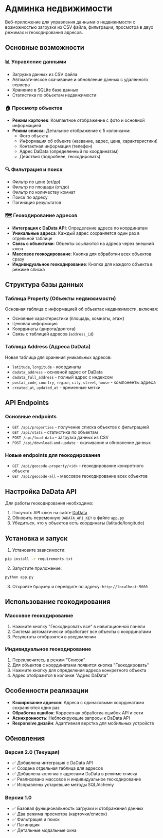 # Админка недвижимости

Веб-приложение для управления данными о недвижимости с возможностью загрузки из CSV файла, фильтрации, просмотра в двух режимах и геокодирования адресов.

## Основные возможности

### 📊 Управление данными
- Загрузка данных из CSV файла
- Автоматическое скачивание и обновление данных с удаленного сервера
- Хранение в SQLite базе данных
- Статистика по объектам недвижимости

### 🏠 Просмотр объектов
- **Режим карточек**: Компактное отображение с фото и основной информацией
- **Режим списка**: Детальное отображение с 5 колонками:
  - Фото объекта
  - Информация об объекте (название, адрес, цена, характеристики)
  - Контактная информация (телефон)
  - Адрес DaData (определенный по координатам)
  - Действия (подробнее, геокодировать)

### 🔍 Фильтрация и поиск
- Фильтр по цене (от/до)
- Фильтр по площади (от/до)
- Фильтр по количеству комнат
- Поиск по адресу
- Пагинация результатов

### 🗺️ Геокодирование адресов
- **Интеграция с DaData API**: Определение адреса по координатам
- **Уникальные адреса**: Каждый адрес сохраняется один раз в отдельной таблице
- **Связь с объектами**: Объекты ссылаются на адреса через внешний ключ
- **Массовое геокодирование**: Кнопка для обработки всех объектов сразу
- **Индивидуальное геокодирование**: Кнопка для каждого объекта в режиме списка

## Структура базы данных

### Таблица Property (Объекты недвижимости)
Основная таблица с информацией об объектах недвижимости, включая:
- Основные характеристики (площадь, комнаты, этаж)
- Ценовая информация
- Координаты (широта/долгота)
- Связь с таблицей адресов (`address_id`)

### Таблица Address (Адреса DaData)
Новая таблица для хранения уникальных адресов:
- `latitude`, `longitude` - координаты
- `dadata_address` - основной адрес от DaData
- `dadata_full_address` - полный адрес с индексом
- `postal_code`, `country`, `region`, `city`, `street`, `house` - компоненты адреса
- `created_at`, `updated_at` - временные метки

## API Endpoints

### Основные endpoints
- `GET /api/properties` - получение списка объектов с фильтрацией
- `GET /api/stats` - статистика по объектам
- `POST /api/load-data` - загрузка данных из CSV
- `POST /api/download-and-update` - скачивание и обновление данных

### Новые endpoints для геокодирования
- `GET /api/geocode-property/<id>` - геокодирование конкретного объекта
- `GET /api/geocode-all` - массовое геокодирование всех объектов

## Настройка DaData API

Для работы геокодирования необходимо:
1. Получить API ключ на сайте [DaData](https://dadata.ru/)
2. Обновить переменную `DADATA_API_KEY` в файле `app.py`
3. Убедиться, что у объектов есть координаты (latitude/longitude)

## Установка и запуск

1. Установите зависимости:
```bash
pip install -r requirements.txt
```

2. Запустите приложение:
```bash
python app.py
```

3. Откройте браузер и перейдите по адресу: `http://localhost:5000`

## Использование геокодирования

### Массовое геокодирование
1. Нажмите кнопку "Геокодировать все" в навигационной панели
2. Система автоматически обработает все объекты с координатами
3. Результаты отобразятся в уведомлении

### Индивидуальное геокодирование
1. Переключитесь в режим "Список"
2. Для объектов с координатами появится кнопка "Геокодировать"
3. Нажмите кнопку для определения адреса конкретного объекта
4. Адрес отобразится в колонке "Адрес DaData"

## Особенности реализации

- **Кэширование адресов**: Адреса с одинаковыми координатами сохраняются один раз
- **Обработка ошибок**: Корректная обработка ошибок API и сети
- **Асинхронность**: Неблокирующие запросы к DaData API
- **Responsive дизайн**: Адаптивная верстка для мобильных устройств

## Обновления

### Версия 2.0 (Текущая)
- ✅ Добавлена интеграция с DaData API
- ✅ Создана отдельная таблица для адресов
- ✅ Добавлена колонка с адресами DaData в режиме списка
- ✅ Реализовано массовое и индивидуальное геокодирование
- ✅ Исправлены устаревшие методы SQLAlchemy

### Версия 1.0
- ✅ Базовая функциональность загрузки и отображения данных
- ✅ Два режима просмотра (карточки/список)
- ✅ Фильтрация и поиск
- ✅ Пагинация
- ✅ Детальные модальные окна 